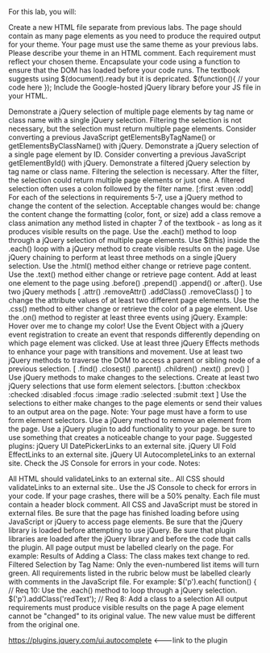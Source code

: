 For this lab, you will:

Create a new HTML file separate from previous labs. The page should contain as many page elements as you need to produce the required output for your theme.
Your page must use the same theme as your previous labs. Please describe your theme in an HTML comment. Each requirement must reflect your chosen theme.
Encapsulate your code using a function to ensure that the DOM has loaded before your code runs.  The textbook suggests using $(document).ready but it is depricated.
$(function(){
   // your code here
});
Include the Google-hosted jQuery library before your JS file in your HTML.
<script src="https://ajax.googleapis.com/ajax/libs/jquery/3.6.1/jquery.min.js"></script>
Demonstrate a jQuery selection of multiple page elements by tag name or class name with a single jQuery selection. Filtering the selection is not necessary, but the selection must return multiple page elements. Consider converting a previous JavaScript getElementsByTagName() or getElementsByClassName() with jQuery.
Demonstrate a jQuery selection of a single page element by ID. Consider converting a previous JavaScript getElementById() with jQuery.
Demonstrate a filtered jQuery selection by tag name or class name. Filtering the selection is necessary. After the filter, the selection could return multiple page elements or just one. A filtered selection often uses a colon followed by the filter name. [:first :even :odd]
For each of the selections in requirements 5-7, use a jQuery method to change the content of the selection. Acceptable changes would be:
change the content
change the formatting (color, font, or size)
add a class
remove a class
animation
any method listed in chapter 7 of the textbook - as long as it produces visible results on the page.
Use the .each() method to loop through a jQuery selection of multiple page elements.
Use $(this) inside the .each() loop with a jQuery method to create visible results on the page.
Use jQuery chaining to perform at least three methods on a single jQuery selection.
Use the .html() method either change or retrieve page content.
Use the .text() method either change or retrieve page content.
Add at least one element to the page using .before() .prepend() .append() or .after().
Use two jQuery methods [ .attr() .removeAttr() .addClass() .removeClass() ] to change the attribute values of at least two different page elements.
Use the .css() method to either change or retrieve the color of a page element.
Use the .on() method to register at least three events using jQuery.
Example: Hover over me to change my color!
Use the Event Object with a jQuery event registration to create an event that responds differently depending on which page element was clicked.
Use at least three jQuery Effects methods to enhance your page with transitions and movement.
Use at least two jQuery methods to traverse the DOM to access a parent or sibling node of a previous selection. [ .find() .closest() .parent() .children() .next() .prev() ] Use jQuery methods to make changes to the selections.
Create at least two jQuery selections that use form element selectors. [:button :checkbox :checked :disabled :focus :image :radio :selected :submit :text ] Use the selections to either make changes to the page elements or send their values to an output area on the page. Note: Your page must have a form to use form element selectors.
Use a jQuery method to remove an element from the page.
Use a jQuery plugin to add functionality to your page. be sure to use something that creates a noticeable change to your page.
Suggested plugins:
jQuery UI DatePickerLinks to an external site.
jQuery UI Fold EffectLinks to an external site.
jQuery UI AutocompleteLinks to an external site.
Check the JS Console for errors in your code.
Notes:

All HTML should validateLinks to an external site..
All CSS should validateLinks to an external site..
Use the JS Console to check for errors in your code. If your page crashes, there will be a 50% penalty.
Each file must contain a header block comment.
All CSS and JavaScript must be stored in external files.
Be sure that the page has finished loading before using JavaScript or jQuery to access page elements.
Be sure that the jQuery library is loaded before attempting to use jQuery.
Be sure that plugin libraries are loaded after the jQuery library and before the code that calls the plugin.
All page output must be labelled clearly on the page. For example:
Results of Adding a Class: The class makes text change to red.
Filtered Selection by Tag Name: Only the even-numbered list items will turn green.
All requirements listed in the rubric below must be labelled clearly with comments in the JavaScript file. For example:
$('p').each( function()  {             // Req 10: Use the .each() method to loop through a jQuery selection.
$('p').addClass('redText');         // Req 8: Add a class to a selection
All output requirements must produce visible results on the page
A page element cannot be "changed" to its original value. The new value must be different from the original one.

https://plugins.jquery.com/ui.autocomplete <---link to the plugin
